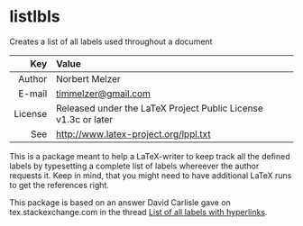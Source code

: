 listlbls
========

Creates a list of all labels used throughout a document

| Key     | Value                                                          |
|--------:|:---------------------------------------------------------------|
| Author  | Norbert Melzer                                                 |
| E-mail  | timmelzer@gmail.com                                            |
| License | Released under the LaTeX Project Public License v1.3c or later |
| See     | http://www.latex-project.org/lppl.txt                          |

This is a package meant to help a LaTeX-writer to keep track all the defined
labels by typesetting a complete list of labels whereever the author requests
it. Keep in mind, that you might need to have additional LaTeX runs to get the
references right.

This package is based on an answer David Carlisle gave on tex.stackexchange.com
in the thread [List of all labels with hyperlinks][1].

[1]: http://tex.stackexchange.com/questions/147695/list-of-all-labels-with-hyperlinks/147705#147705
